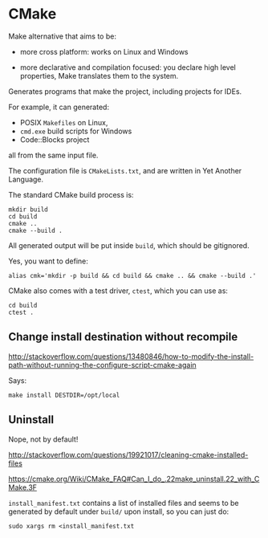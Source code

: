 # CMake

Make alternative that aims to be:

-   more cross platform: works on Linux and Windows

-   more declarative and compilation focused:
    you declare high level properties, Make translates them to the system.

Generates programs that make the project, including projects for IDEs.

For example, it can generated:

- POSIX `Makefiles` on Linux,
- `cmd.exe` build scripts for Windows
- Code::Blocks project

all from the same input file.

The configuration file is `CMakeLists.txt`, and are written in Yet Another Language.

The standard CMake build process is:

    mkdir build
    cd build
    cmake ..
    cmake --build .

All generated output will be put inside `build`, which should be gitignored.

Yes, you want to define:

    alias cmk='mkdir -p build && cd build && cmake .. && cmake --build .'

CMake also comes with a test driver, `ctest`, which you can use as:

    cd build
    ctest .

## Change install destination without recompile

<http://stackoverflow.com/questions/13480846/how-to-modify-the-install-path-without-running-the-configure-script-cmake-again>

Says:

    make install DESTDIR=/opt/local

## Uninstall

Nope, not by default!

<http://stackoverflow.com/questions/19921017/cleaning-cmake-installed-files>

<https://cmake.org/Wiki/CMake_FAQ#Can_I_do_.22make_uninstall.22_with_CMake.3F>

`install_manifest.txt` contains a list of installed files and seems to be generated by default under `build/` upon install, so you can just do:

    sudo xargs rm <install_manifest.txt
